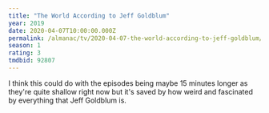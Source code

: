 ```yaml
---
title: "The World According to Jeff Goldblum"
year: 2019
date: 2020-04-07T10:00:00.000Z
permalink: /almanac/tv/2020-04-07-the-world-according-to-jeff-goldblum/index.html
season: 1
rating: 3
tmdbid: 92807
---
```


I think this could do with the episodes being maybe 15 minutes longer as they're quite shallow right now but it's saved by how weird and fascinated by everything that Jeff Goldblum is.